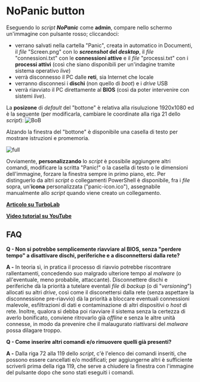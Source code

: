 <h1>NoPanic button</h1>

Eseguendo lo *script* *__NoPanic__* come **admin**, compare nello schermo un'immagine con pulsante rosso; cliccandoci:
- verrano salvati nella cartella "Panic", creata in automatico in Documenti, il *file* "Screen.png" con lo __*screenshot* del *desktop*__, il *file* "connessioni.txt" con le **connessioni attive** e il *file* "processi.txt" con i **processi attivi** (così che siano disponibili per un'indagine tramite sistema operativo *live*)
- verrà disconnesso il PC dalle **reti**, sia Internet che locale
- verranno disconnesi i **dischi** (non quello di *boot*) e i *drive* USB
- verrà riavviato il PC direttamente al **BIOS** (così da poter intervenire con sistemi *live*).

La **posizone** di *default* del "bottone" è relativa alla risuluzione 1920x1080 ed è la seguente (per modificarla, cambiare le coordinate alla riga 21 dello *script*):
![BoB](https://github.com/user-attachments/assets/90c8b1f1-abc2-4c79-91e0-6919d0564251)

Alzando la finestra del "bottone" è disponibile una casella di testo per mostrare istruzioni e promemoria.

![full](https://github.com/user-attachments/assets/d56500f6-4054-48b8-bb70-404e4fe2c63d)


Ovviamente, **personalizzando** lo *script* è possibile aggiungere altri comandi, modificare la scritta "Panic!" o la casella di testo o le dimensioni dell'immagine, forzare la finestra sempre in primo piano, etc.
Per distinguerlo da altri *script* o collegamenti PowerShell è disponibile, fra i *file* sopra, un'**icona** personalizzata ("panic-icon.ico"), assegnabile manualmente allo *script* quando viene creato un collegamento.


**[Articolo su TurboLab](https://turbolab.it/4320)**

**[Video tutorial su YouTube](https://youtu.be/JEnhV_dIxQQ)**

<h2>FAQ</h2>

**Q - Non si potrebbe semplicemente riavviare al BIOS, senza "perdere tempo" a disattivare dischi, periferiche e a disconnettersi dalla rete?** 

**A -** In teoria sì, in pratica il processo di riavvio potrebbe riscontrare rallentamenti, concedendo suo malgrado ulteriore tempo al *malware* (o all'eventuale, meno probabile, attaccante). Disconnettere dischi e periferiche dà la priorità a tutelare eventali *file* di *backup* (o di "*versioning*") allocati su altri *drive*, così come il disconettersi dalla rete (senza aspettare la disconnessione pre-riavvio) dà la priorità a bloccare eventuali connessioni malevole, esfiltrazioni di dati e contaminazione di altri dispositivi o *host* di rete. Inoltre, qualora si debba poi riavviare il sistema senza la certezza di averlo bonificato, conviene ritrovarlo già *offline* e senza le altre unità connesse, in modo da prevenire che il malaugurato riattivarsi del *malware* possa dilagare troppo.

**Q - Come inserire altri comandi e/o rimuovere quelli già presenti?**

**A -** Dalla riga 72 alla 119 dello *script*, c'è l'elenco dei comandi inseriti, che possono essere cancellati e/o modificati; per aggiungerne altri è sufficiente scriverli prima della riga 119, che serve a chiudere la finestra con l'immagine del pulsante dopo che sono stati eseguiti i comandi.
